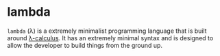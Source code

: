 lambda
======

`lambda` (λ) is a extremely minimalist programming language that is built around [λ-calculus](http://en.wikipedia.org/wiki/Lambda_calculus). It has an extremely minimal syntax and is designed to allow the developer to build things from the ground up.

